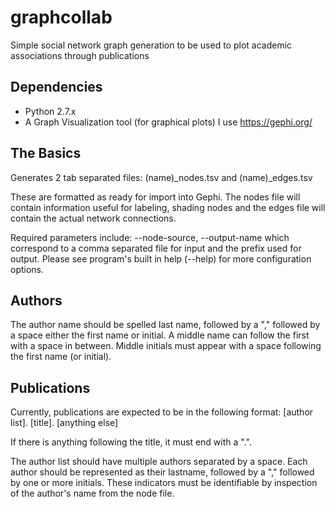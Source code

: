 # graphcollab
Simple social network graph generation to be used to plot academic associations 
through publications

## Dependencies 
* Python 2.7.x
* A Graph Visualization tool (for graphical plots)  I use https://gephi.org/

## The Basics
Generates 2 tab separated files: (name)_nodes.tsv and (name)_edges.tsv
    
These are formatted as ready for import into Gephi. The nodes file will contain
information useful for labeling, shading nodes and the edges file will contain
the actual network connections. 

Required parameters include: --node-source, --output-name which correspond to 
a comma separated file for input and the prefix used for output. Please see
program's built in help (--help) for more configuration options. 

## Authors
The author name should be spelled last name, followed by a "," followed by a 
space either the first name or initial. A middle name can follow the first with
a space in between. Middle initials must appear with a space following the 
first name (or initial). 

## Publications
Currently, publications are expected to be in the following format: 
[author list]. [title]. [anything else]

If there is anything following the title, it must end with a ".".

The author list should have multiple authors separated by a space. Each author
should be represented as their lastname, followed by a "," followed by one or
more initials. These indicators must be identifiable by inspection of the author's
name from the node file. 